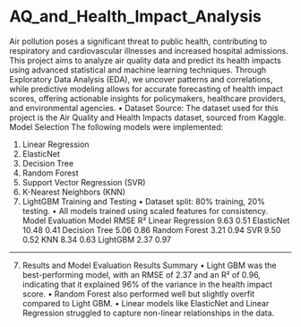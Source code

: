 # AQ_and_Health_Impact_Analysis
Air pollution poses a significant threat to public health, contributing to respiratory and cardiovascular illnesses and increased hospital admissions. This project aims to analyze air quality data and predict its health impacts using advanced statistical and machine learning techniques. Through Exploratory Data Analysis (EDA), we uncover patterns and correlations, while predictive modeling allows for accurate forecasting of health impact scores, offering actionable insights for policymakers, healthcare providers, and environmental agencies.
•	Dataset Source: The dataset used for this project is the Air Quality and Health Impacts dataset, sourced from Kaggle.
Model Selection
The following models were implemented:
1.	Linear Regression
2.	ElasticNet
3.	Decision Tree
4.	Random Forest
5.	Support Vector Regression (SVR)
6.	K-Nearest Neighbors (KNN)
7.	LightGBM
Training and Testing
•	Dataset split: 80% training, 20% testing.
•	All models trained using scaled features for consistency.
Model Evaluation
Model	             RMSE	   R²
Linear Regression	 9.63	  0.51
ElasticNet	       10.48	0.41
Decision Tree    	 5.06	  0.86
Random Forest	     3.21	  0.94
SVR	               9.50	  0.52
KNN	               8.34	  0.63
LightGBM	         2.37	  0.97
________________________________________
7. Results and Model Evaluation
Results Summary
•	Light GBM was the best-performing model, with an RMSE of 2.37 and an R² of 0.96, indicating that it explained 96% of the variance in the health impact score.
•	Random Forest also performed well but slightly overfit compared to Light GBM.
•	Linear models like ElasticNet and Linear Regression struggled to capture non-linear relationships in the data.
